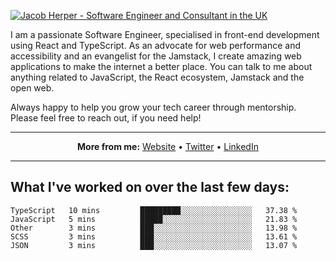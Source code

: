 [![Jacob Herper - Software Engineer and Consultant in the UK](https://res.cloudinary.com/jacobherper/image/upload/v1641506277/gh-image.png)](https://jacobherper.com/)

I am a passionate Software Engineer, specialised in front-end development using React and TypeScript. As an advocate for web performance and accessibility and an evangelist for the Jamstack, I create amazing web applications to make the internet a better place. You can talk to me about anything related to JavaScript, the React ecosystem, Jamstack and the open web.

Always happy to help you grow your tech career through mentorship. Please feel free to reach out, if you need help!

---

<p align="center">
  <strong>More from me:</strong> 
  <a href="https://jacobherper.com/">Website</a> •
  <a href="https://twitter.com/intent/follow?screen_name=jakeherp&tw_p=followbutton">Twitter</a> •
  <a href="https://www.linkedin.com/in/jacobherper/">LinkedIn</a>
</p>

---

## What I've worked on over the last few days:

<!--START_SECTION:waka-->

```text
TypeScript   10 mins         █████████░░░░░░░░░░░░░░░░   37.38 %
JavaScript   5 mins          █████░░░░░░░░░░░░░░░░░░░░   21.83 %
Other        3 mins          ███░░░░░░░░░░░░░░░░░░░░░░   13.98 %
SCSS         3 mins          ███░░░░░░░░░░░░░░░░░░░░░░   13.61 %
JSON         3 mins          ███░░░░░░░░░░░░░░░░░░░░░░   13.07 %
```

<!--END_SECTION:waka-->
